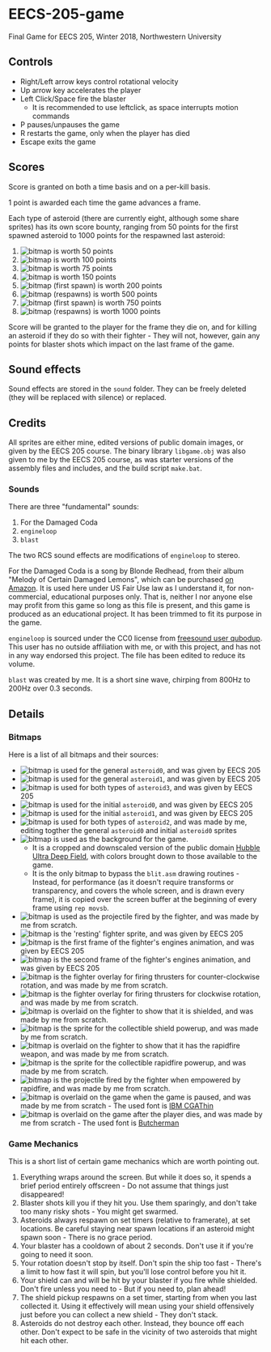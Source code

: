 # EECS-205-game
Final Game for EECS 205, Winter 2018, Northwestern University

## Controls

 - Right/Left arrow keys control rotational velocity
 - Up arrow key accelerates the player
 - Left Click/Space fire the blaster
   - It is recommended to use leftclick, as space interrupts motion commands
 - P pauses/unpauses the game
 - R restarts the game, only when the player has died
 - Escape exits the game

## Scores

Score is granted on both a time basis and on a per-kill basis.

1 point is awarded each time the game advances a frame.

Each type of asteroid (there are currently eight, although some share sprites) has its own score bounty, ranging from 50 points for the first spawned asteroid to 1000 points for the respawned last asteroid:

1. ![bitmap](sprites/asteroid_003.png) is worth 50 points
2. ![bitmap](sprites/asteroid_000.png) is worth 100 points
3. ![bitmap](sprites/asteroid_005.png) is worth 75 points
4. ![bitmap](sprites/asteroid_001.png) is worth 150 points
5. ![bitmap](sprites/asteroid_000_003.png) (first spawn) is worth 200 points
6. ![bitmap](sprites/asteroid_000_003.png) (respawns) is worth 500 points
7. ![bitmap](sprites/asteroid_002.png) (first spawn) is worth 750 points
8. ![bitmap](sprites/asteroid_002.png) (respawns) is worth 1000 points

Score will be granted to the player for the frame they die on, and for killing an asteroid if they do so with their fighter - They will not, however, gain any points for blaster shots which impact on the last frame of the game.

## Sound effects

Sound effects are stored in the `sound` folder. They can be freely deleted (they will be replaced with silence) or replaced.

## Credits

All sprites are either mine, edited versions of public domain images, or given by the EECS 205 course. The binary library `libgame.obj` was also given to me by the EECS 205 course, as was starter versions of the assembly files and includes, and the build script `make.bat`.

### Sounds

There are three "fundamental" sounds:

1. For the Damaged Coda
2. `engineloop`
3. `blast`

The two RCS sound effects are modifications of `engineloop` to stereo.

For the Damaged Coda is a song by Blonde Redhead, from their album "Melody of Certain Damaged Lemons", which can be purchased [on Amazon](https://www.amazon.com/Melody-Certain-Damaged-Lemons-REDHEAD/dp/B00004SW9X). It is used here under US Fair Use law as I understand it, for non-commercial, educational purposes only. That is, neither I nor anyone else may profit from this game so long as this file is present, and this game is produced as an educational project. It has been trimmed to fit its purpose in the game.

`engineloop` is sourced under the CC0 license from [freesound user qubodup](https://freesound.org/people/qubodup/sounds/146770/). This user has no outside affiliation with me, or with this project, and has not in any way endorsed this project. The file has been edited to reduce its volume.

`blast` was created by me. It is a short sine wave, chirping from 800Hz to 200Hz over 0.3 seconds.

## Details

### Bitmaps

Here is a list of all bitmaps and their sources:

 - ![bitmap](sprites/asteroid_000.png) is used for the general `asteroid0`, and was given by EECS 205
 - ![bitmap](sprites/asteroid_001.png) is used for the general `asteroid1`, and was given by EECS 205
 - ![bitmap](sprites/asteroid_002.png) is used for both types of `asteroid3`, and was given by EECS 205
 - ![bitmap](sprites/asteroid_003.png) is used for the initial `asteroid0`, and was given by EECS 205
 - ![bitmap](sprites/asteroid_005.png) is used for the initial `asteroid1`, and was given by EECS 205
 - ![bitmap](sprites/asteroid_000_003.png) is used for both types of `asteroid2`, and was made by me, editing togther the general `asteroid0` and initial `asteroid0` sprites
 - ![bitmap](sprites/background.png) is used as the background for the game.
   - It is a cropped and downscaled version of the public domain [Hubble Ultra Deep Field](http://hubblesite.org/image/3380/news_release/2014-27), with colors brought down to those available to the game.
   - It is the only bitmap to bypass the `blit.asm` drawing routines - Instead, for performance (as it doesn't require transforms or transparency, and covers the whole screen, and is drawn every frame), it is copied over the screen buffer at the beginning of every frame using `rep movsb`.
 - ![bitmap](sprites/blast.png) is used as the projectile fired by the fighter, and was made by me from scratch.
 - ![bitmap](sprites/fighter_000.png) is the 'resting' fighter sprite, and was given by EECS 205
 - ![bitmap](sprites/fighter_002.png) is the first frame of the fighter's engines animation, and was given by EECS 205
 - ![bitmap](sprites/fighter_001.png) is the second frame of the fighter's engines animation, and was given by EECS 205
 - ![bitmap](sprites/rcs_ccw.png) is the fighter overlay for firing thrusters for counter-clockwise rotation, and was made by me from scratch.
 - ![bitmap](sprites/rcs_cw.png) is the fighter overlay for firing thrusters for clockwise rotation, and was made by me from scratch.
 - ![bitmap](sprites/shield_power.png) is overlaid on the fighter to show that it is shielded, and was made by me from scratch.
 - ![bitmap](sprites/shield_pickup.png) is the sprite for the collectible shield powerup, and was made by me from scratch.
 - ![bitmap](sprites/rapidfire_power.png) is overlaid on the fighter to show that it has the rapidfire weapon, and was made by me from scratch.
 - ![bitmap](sprites/rapidfire_pickup.png) is the sprite for the collectible rapidfire powerup, and was made by me from scratch.
 - ![bitmap](sprites/rapidblast.png) is the projectile fired by the fighter when empowered by rapidfire, and was made by me from scratch.
 - ![bitmap](sprites/paused.png) is overlaid on the game when the game is paused, and was made by me from scratch - The used font is [IBM CGAThin](https://int10h.org/oldschool-pc-fonts/fontlist/)
 - ![bitmap](sprites/gameover.png) is overlaid on the game after the player dies, and was made by me from scratch - The used font is [Butcherman](https://fonts.google.com/specimen/Butcherman)
 
### Game Mechanics

This is a short list of certain game mechanics which are worth pointing out.

1. Everything wraps around the screen. But while it does so, it spends a brief period entirely offscreen - Do not assume that things just disappeared!
2. Blaster shots kill you if they hit you. Use them sparingly, and don't take too many risky shots - You might get swarmed.
3. Asteroids always respawn on set timers (relative to framerate), at set locations. Be careful staying near spawn locations if an asteroid might spawn soon - There is no grace period.
4. Your blaster has a cooldown of about 2 seconds. Don't use it if you're going to need it soon.
5. Your rotation doesn't stop by itself. Don't spin the ship too fast - There's a limit to how fast it will spin, but you'll lose control before you hit it.
6. Your shield can and will be hit by your blaster if you fire while shielded. Don't fire unless you need to - But if you need to, plan ahead!
7. The shield pickup respawns on a set timer, starting from when you last collected it. Using it effectively will mean using your shield offensively just before you can collect a new shield - They don't stack.
8. Asteroids do not destroy each other. Instead, they bounce off each other. Don't expect to be safe in the vicinity of two asteroids that might hit each other.
